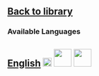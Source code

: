 ## [Back to library](https://fieldguides.github.io/library/)
### Available Languages
## [English](https://fieldguides.github.io/guide01/en) [<img src="https://fieldguides.github.io/library/resources/icons/pwa.png" height="20px"/>](https://fieldguides.github.io/guide01/en) [<img src="https://fieldguides.github.io/library/resources/icons/epub.png" height="40px"/>](https://fieldguides.github.io/guide01/en/download/BM%20User%20Guide%20Migrant%20Smuggling%20ENG.epub) [<img src="https://fieldguides.github.io/library/resources/icons/pdf.png" height="40px"/>](https://fieldguides.github.io/guide01/en/download/BM%20User%20Guide%20Migrant%20Smuggling%20ENG.pdf)


